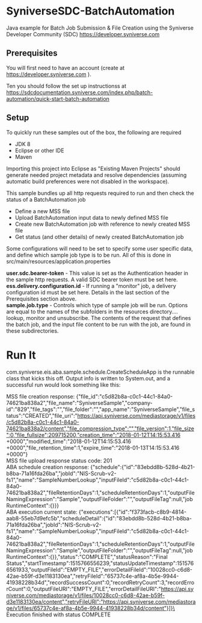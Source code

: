 # SyniverseSDC-BatchAutomation
Java example for Batch Job Submission & File Creation using the Syniverse Developer Community (SDC)
https://developer.syniverse.com

## Prerequisites

You will first need to have an account (create at https://developer.syniverse.com ).

Ten you should follow the set up instructionss at https://sdcdocumentation.syniverse.com/index.php/batch-automation/quick-start-batch-automation 

## Setup

To quickly run these samples out of the box, the following are required
- JDK 8
- Eclipse or other IDE 
- Maven 

Importing this project into Eclipse as "Existing Maven Projects" should generate needed project metadata and resolve dependencies (assuming automatic build preferences were not disabled in the workspace).

This sample bundles up all http requests required to run and then check the status of a BatchAutomation job
- Define a new MSS file
- Upload BatchAutomation input data to newly defined MSS file
- Create new BatchAutomation job with reference to newly created MSS file
- Get status (and other details) of newly created BatchAutomation job

Some configurations will need to be set to specify some user specific data, and define which sample job type is to be run. All of this is done in src/main/resources/application.properties

__user.sdc.bearer-token__ - This value is set as the Authentication header in the sample http requests. A valid SDC bearer token must be set here.\
__ess.delivery.configuration.id__ - If running a "monitor" job, a delivery configuration id must be set here. Details in the last section of the Prerequisites section above.\
__sample.job.type__ - Controls which type of sample job will be run. Options are equal to the names of the subfolders in the resources directory.... lookup, monitor and unsubscribe. The contents of the request that defines the batch job, and the input file content to be run with the job, are found in these subdirectories.


# Run It
com.syniverse.eis.aba.sample.schedule.CreateScheduleApp is the runnable class that kicks this off. 
Output info is written to System.out, and a successful run would look something like this:

MSS file creation response: {"file_id":"c5d82b8a-c0c1-44c1-84a0-74621ba838a2","file_name":"SyniverseSample","company-id":"829","file_tags":"","file_folder":"","app_name":"SyniverseSample","file_status":"CREATED","file_uri":"https://api.syniverse.com/mediastorage/v1/files/c5d82b8a-c0c1-44c1-84a0-74621ba838a2/content","file_compression_type":"","file_version":1,"file_size":0,"file_fullsize":209715200,"creation_time":"2018-01-12T14:15:53.416 +0000","modified_time":"2018-01-12T14:15:53.416 +0000","file_retention_time":1,"expire_time":"2018-01-13T14:15:53.416 +0000"}\
MSS file upload response status code: 201\
ABA schedule creation response: {"schedule":{"id":"83ebdd8b-528d-4b21-b8ba-71a16fda26ba","jobId":"NIS-Scrub-v2-fs1","name":"SampleNumberLookup","inputFileId":"c5d82b8a-c0c1-44c1-84a0-74621ba838a2","fileRetentionDays":1,"scheduleRetentionDays":1,"outputFileNamingExpression":"Sample","outputFileFolder":"","outputFileTag":null,"jobRuntimeContext":{}}}\
ABA execution current state: {"executions":[{"id":"f373facb-c8b9-4814-aab8-55eb7d9efc5b","scheduleDetail":{"id":"83ebdd8b-528d-4b21-b8ba-71a16fda26ba","jobId":"NIS-Scrub-v2-fs1","name":"SampleNumberLookup","inputFileId":"c5d82b8a-c0c1-44c1-84a0-74621ba838a2","fileRetentionDays":1,"scheduleRetentionDays":1,"outputFileNamingExpression":"Sample","outputFileFolder":"","outputFileTag":null,"jobRuntimeContext":{}},"status":"COMPLETE","statusReason":"Final Status","startTimestamp":1515766556239,"statusUpdateTimestamp":1515766561933,"outputFileId":"EMPTY_FILE","errorDetailFileId":"10028cc0-c6d8-42ae-b59f-d3e1183130ea","retryFileId":"65737c4e-af8a-4b5e-9944-41938228b34d","recordSuccessCount":0,"recordRetryCount":3,"recordErrorCount":0,"outputFileURI":"EMPTY_FILE","errorDetailFileURI":"https://api.syniverse.com/mediastorage/v1/files/10028cc0-c6d8-42ae-b59f-d3e1183130ea/content","retryFileURI":"https://api.syniverse.com/mediastorage/v1/files/65737c4e-af8a-4b5e-9944-41938228b34d/content"}]}\
Execution finished with status COMPLETE

	 
